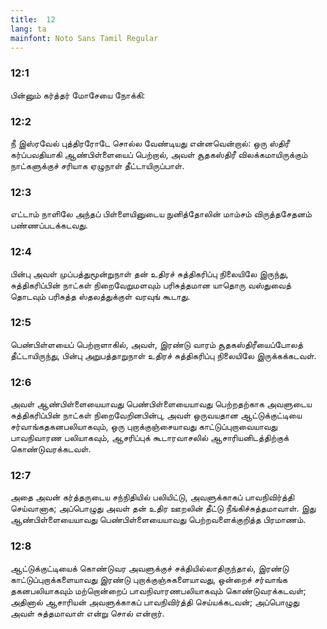 ```yaml
---
title:  12
lang: ta
mainfont: Noto Sans Tamil Regular
---
```


###  12:1

பின்னும் கர்த்தர் மோசேயை நோக்கி:

###  12:2

நீ இஸ்ரவேல் புத்திரரோடே சொல்ல வேண்டியது என்னவென்றால்: ஒரு ஸ்திரீ கர்ப்பவதியாகி ஆண்பிள்ளையைப் பெற்றால், அவள் சூதகஸ்திரீ விலக்கமாயிருக்கும் நாட்களுக்குச் சரியாக ஏழுநாள் தீட்டாயிருப்பாள்.

###  12:3

எட்டாம் நாளிலே அந்தப் பிள்ளையினுடைய நுனித்தோலின் மாம்சம் விருத்தசேதனம் பண்ணப்படக்கடவது.

###  12:4

பின்பு அவள் முப்பத்துமூன்றுநாள் தன் உதிரச் சுத்திகரிப்பு நிலையிலே இருந்து, சுத்திகரிப்பின் நாட்கள் நிறைவேறுமளவும் பரிசுத்தமான யாதொரு வஸ்துவைத் தொடவும் பரிசுத்த ஸ்தலத்துக்குள் வரவுங் கூடாது.

###  12:5

பெண்பிள்ளயைப் பெற்றாளாகில், அவள், இரண்டு வாரம் சூதகஸ்திரீயைப்போலத் தீட்டாயிருந்து, பின்பு அறுபத்தாறுநாள் உதிரச் சுத்திகரிப்பு நிலையிலே இருக்கக்கடவள்.

###  12:6

அவள் ஆண்பிள்ளையையாவது பெண்பிள்ளையையாவது பெற்றதற்காக அவளுடைய சுத்திகரிப்பின் நாட்கள் நிறைவேறினபின்பு, அவள் ஒருவயதான ஆட்டுக்குட்டியை சர்வாங்கதகனபலியாகவும், ஒரு புறாக்குஞ்சையாவது காட்டுப்புறாவையாவது பாவநிவாரண பலியாகவும், ஆசரிப்புக் கூடாரவாசலில் ஆசாரியனிடத்திற்குக் கொண்டுவரக்கடவள்.

###  12:7

அதை அவன் கர்த்தருடைய சந்நிதியில் பலியிட்டு, அவளுக்காகப் பாவநிவிர்த்தி செய்வானாக; அப்பொழுது அவள் தன் உதிர ஊறலின் தீட்டு நீங்கிச்சுத்தமாவாள். இது ஆண்பிள்ளையையாவது பெண்பிள்ளையையாவது பெற்றவளைக்குறித்த பிரமாணம்.

###  12:8

ஆட்டுக்குட்டியைக் கொண்டுவர அவளுக்குச் சக்தியில்லாதிருந்தால், இரண்டு காட்டுப்புறாக்களையாவது இரண்டு புறாக்குஞ்சுகளையாவது, ஒன்றைச் சர்வாங்க தகனபலியாகவும் மற்றொன்றைப் பாவநிவாரணபலியாகவும் கொண்டுவரக்கடவள்; அதினால் ஆசாரியன் அவளுக்காகப் பாவநிவிர்த்தி செய்யக்கடவன்; அப்பொழுது அவள் சுத்தமாவாள் என்று சொல் என்றார்.

